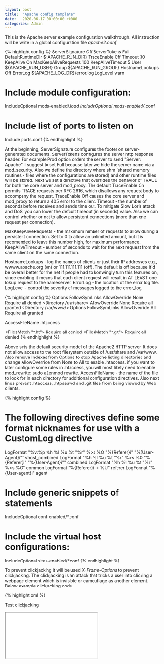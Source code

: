 ```yaml
---
layout: post
title:  "Apache config template"
date:   2020-06-17 00:00:00 +0000
categories: Admin
---
```


This is the Apache server example configuration walkthrough. All instruction will be write in a global configuration file _apache2.conf_.

{% highlight config %}
ServerSignature Off
ServerTokens Full
DefaultRuntimeDir ${APACHE_RUN_DIR}
TraceEnable Off
Timeout 30
KeepAlive On
MaxKeepAliveRequests 100
KeepAliveTimeout 5
User ${APACHE_RUN_USER}
Group ${APACHE_RUN_GROUP}
HostnameLookups Off
ErrorLog ${APACHE_LOG_DIR}/error.log
LogLevel warn

# Include module configuration:
IncludeOptional mods-enabled/*.load
IncludeOptional mods-enabled/*.conf

# Include list of ports to listen on
Include ports.conf
{% endhighlight %}

At the beginning, ServerSignature configures the footer on server-generated documents. ServerTokens configures the server http response header. For example Prod option orders the server to send "Server: Apache". I suggest to set Full because later we hide the server name via a mod_security. Also we define the directory where shm (shared memory routines - files where the configurations are stored) and other runtime files will be stored. Next we set a directive that overrides the behavior of TRACE for both the core server and mod_proxy. The default TraceEnable On permits TRACE requests per RFC 2616, which disallows any request body to accompany the request. TraceEnable Off causes the core server and mod_proxy to return a 405 error to the client. Timeout - the number of seconds before receives and sends time out. To mitigate Slow Loris attack and DoS, you can lower the default timeout (in seconds) value. Also we can control whether or not to allow persistent connections (more than one request per connection). 

MaxKeepAliveRequests - the maximum nimber of requests to allow during a persistent connection. Set to 0 to allow an unlimited amount, but it is recomended to leave this number high, for maximum performance. KeepAliveTimeout - number of seconds to wait for the next request from the same client on the same connection.

HostnameLookups - log the names of clients or just their IP addresses e.g., wwww.apache.org (on) or 111.111.111.111 (off). The default is off because it'd be overall better for the net if people had to konwingly turn this features on, since enabling it means that each client request will result in AT LEAST one lokup request to the nameserver. ErrorLog - the location of the error log file. LogLevel - control the severity of messages logged to the error_log.


{% highlight config %}
<Directory />
    Options FollowSymLinks
    AllowOverride None
    Require all denied
</Directory>
<Directory /usr/share>
	AllowOverride None
	Require all granted
</Directory>
<Directory /var/www/>
	Options FollowSymLinks
	AllowOverride All
	Require all granted
<Directory>

AccessFileName .htaccess

<FilesMatch "^\.ht">
	Require all denied
</FilesMatch>
<FilesMatch "^\.git">
	Require all denied
<FilesMatch>
{% endhighlight %}

Above sets the default security model of the Apache2 HTTP server. It does not allow access to the root filesystem outside of /usr/share and /var/www. Also remove Indexes from Options to stop Apache listing directories and change AllowOverride from None to All to enable .htaccess. if you want to later configure some rules in .htaccess, you will most likely need to enable mod_rewrite: sudo a2enmod rewrite. AccessFileName - the name of the file to look for in each directory for additional configuration directives. Also next lines prevent .htaccess, .htpasswd and .git files from being viewed by Web clients.

{% highlight config %}
# The following directives define some format nicknames for use with a CustomLog directive
LogFormat "%v:%p %h %l %u %t \"%r\" %>s %O \"%{Referer}i\" \"%{User-Agent}i\"" vhost_combined
LogFormat "%h %l %u %t \"%r\" %>s %O \"%{Referer}i\" \"%{User-Agent}i\"" combined
LogFormat "%h %l %u %t \"%r\" %>s %O" common
LogFormat "%{Referer}i -> %U" referer
LogFormat "%{User-agent}i" agent

# Include generic snippets of statements
IncludeOptional conf-enabled/*.conf

# Include the virtual host configurations:
IncludeOptional sites-enabled/*.conf
{% endhighlight %}

To prevent clickjacking it will be used _X-Frame-Options_ to prevent clickjacking. The clickjacking is an attack that tricks a user into clicking a webpage element which is invisible or camouflage as another element. Below example clickjacking code.

{% highlight xml %}
<html>
    <head>
        <title>Test</title>
    </head>
    <body>
        <p>Test clickjacking</p>
        <iframe src="link">

        </iframe>
    </body>
</html>
{% endhighlight %}

To prevent clickjacking we can set X-Frame-Options:
* SAMEORIGIN - allow a page to be displayed in a frame on the same origin
* DENY - prevent a page displaying in a frame or iframe
* ALLOW-FROM uri - allow a page to be displayed only on the specified origin.

{% highlight config %}
Header always set X-Frame-Options "deny"
{% endhighlight %}

{% highlight config %}
LoadModule headers_module /usr/lib/apache2/modules/mod_headers.so
LoadModule cspnonce_module modules/mod_cspnonce.so

<IfModule mod_headers.c>
	Header always set X-Content-Type-Options "nosniff"
	Header always set X-XSS-Protection "1; mode=block"
    Header always set Strict-Transport-Security "max-age=10886400; includeSubDomains; preload"
    
    Header always set Content-Security-Policy " TODO " 
	Header always set X-Content-Security-Policy " TODO " 
	Header set X-WebKit-CSP " TODO " 
</IfModule>
{% endhighlight %}

In above it load mod_headers and mod_cspnonce ([github.com mod_cspnonce](https://github.com/wyattoday/mod_cspnonce)). To prevent MSIE from interpreting files as something else than declared by the content type in the HTTP headers. Also X-XSS-Protection header can prevent some level of XSS attacks. There are following possible ways you can configure this header:
* 0 - XSS filter disabled
* 1 - XSS filter enabled and sanitized the page if attack detected
* 1;mode=block - XSS filter enabled and prevented rendering the page if attack detected.

Strict-Transport-Security - ensures the connection cannot be establish through an insecure HTTP connection. The max-age must be at least eighteen weeks = 10886400 seconds. Content Security Policy (CSP) - is a layer of security that helps to detect and mitigate certain types of attakcs e.g., Cross Site Scripting. CSP informs the browser that the only content it shuld be allowing for your site is content that is loaded from your own domain. When there is inline code then shuld be used CSP_NONCE. Add the CSP_NONCE to the "default-src". Example of using nonce in script:

{% highlight php %}
<?php
     // access the CSP nonce from a script
     $csp_nonce = $_SERVER['CSP_NONCE'];
?>
{% endhighlight %}

{% highlight javascript %}
<script nonce="<?= $_SERVER['CSP_NONCE'] ?>">
    var inline = 1;
</script>
{% endhighlight %}

{% highlight config %}
<IfModule mod_headers.c>
    Header always edit Set-Cookie (.*) "$1; HTTPOnly; Secure"
</IfModule>

RewriteEngine On
RewriteCond %{THE_REQUEST} !HTTP/1.1$
RewriteRule .* - [F]

SetEnvIf Origin "^http(s)?://(.+\.)?(somesite.com)$" origin_is=$0
Header always set Access-Control-Allow-Credentials true
Header always set Access-Control-Allow-Origin %{origin_is}e env=origin_is
{% endhighlight %}

In above code it is set cookie with HttpOnly and Secure flag. Also disalbe HTTP 1.0 protocol which has security weakness related to session hijacking. Then set environment variable Origin Also set timeouts for receiving HTTP request headers and the HTTP request body from a client. If a client fails to send header or body data within the configured time, A _408 REQUEST TIMEOUT_ error is sent by the server. The configuartion _RequestReadTimeout header=10-30,MinRate=300 body=10-30,MinRate=300_ gives the client a maximum of 10 seconds to start sending header data. The client must send header data at a transfer rate of 300 bytes per second and may do it for a maximum of 30 seconds. Additionally, the configuration also gives the client a maximum of 10 seconds to start sending body data. The client must send message body data at a transfer rate of 300 bytes per second and may do it for a maximum of 30 seconds.

The mod_evasive (sudo apt-get install libapache2-mod-evasive) provides evasive action in the vent of an HTTP DDoS attack or brute force attack. It is also designed to be a detection and network management tool:
* DOSHashTableSize - the hash table size defines the number of top-level nodes for each child's hash table. Increasing this number will privde faster performance by devreasing the number of iterations required to get to the record, but consume more memory for table space. You shuld increase this if you have a busy web server. The value you specify will automatically be tiered up to the next prime number in the primes list.
* DOSSiteCountPermalink - this is the threshold for the total number of requests for any object by the same client on the same listener per site interval. Once the threshold for that interval has been exceeded, the IP address of the client will be added to the blocking list.
* DOSPageInterval - the interval for the site count threshold; defaults to 1 second intervals.
* DOSBlockingPeriod - the blocking period is the amount of time (in secodns) that a client will be blocked for if they are added to the blocking list. During this time, all subsequent requests from the client will result in a 403 (FORBIDDEN) and the timer being reset (e.g. another 10 seconds).Since the timer is reset for every subsequent request, it is not necessary to have a long blocking period; in the event of a DoS attack,this timer will keep getting reset.
* DOSSystemCommand - if this value is set, the system command specified will be executed whenever an IP address becomes blacklisted.

{% highlight config %}
DOSHashTableSize 3097
DOSPageCount 2
DOSSiteCount 50
DOSPageInterval 2
DOSSiteInterval 1
DOSBlockingPeriod 60
DOSWhitelist 127.0.0.1
DOSWhitelist 127.0.0.*
{% endhighlight %}

The module mod_security2 - web application firewall [HTTP Request -> ModSecurity -> httpd]. To install sudo apt-get install libapache2-mod-security2. The rule engine divides requests into five phrases:
* REQUEST_HEADERS
* REQUEST_BODY
* RESPONSE_HEADERS
* RESPONSE_BODY
* LOGGING

The logging phase is special in that it will always be executed even if a request has been allowed or denied in one of the previous phases.Also, once the logging phase has started, you cannot perform any disruptive actions as the response has already been sent to the client.

{% highlight config %}
# Turn the filtering engine On or Off (old SecFilterEngine, new SecRuleEngine in security2)
SecRuleEngine On

# The audit engine works independently and  can be turned On of Off on the per-server or on the per-directory basis
SecAuditEngine RelevantOnly

# Turns on processing of HTTP request bodies. This allow us to inspect uploads done via POST requests.
# When this directive is enabled, ModSecurity will buffer the request body in memory and process it before
# giving Apache access to it for the remaining processing.
SecRequestBodyAccess On

# Alter the web server signature sent by Apache
SecServerSignature "My server"

# Deny requests without a host header
SecRule &REQUEST_HEADERS:Host "@eq 0" "phase:1,deny,id:'1'"

# Deny requests without an accept header
SecRule &REQUEST_HEADERS:Accept "@eq 0" "phase:1,deny,id:'2'"

# Deny request that don't use GET, HEAD or POST
SecRule REQUEST_METHOD !^(get|head|post)$ "phase:1,t:lowerCase,deny,id:'3'"

# Default action set, phase:2 - after the request body has been read.
SecDefaultAction "phase:1,deny,log,status:403"
SecDefaultAction "phase:2,deny,log,status:403"

# Block Linux system commans, program names when present in arguments.
SecRule ARGS "(rm|ls|kill|(send)?mail|cat|echo|/bin/|/etc/|/tmp/)" "deny,id:'4'"

# Prevent path traversal (..) attacks
SecRule REQUEST_URI "\.\./" "phase:1,deny,id:'5',t:urlDecode"

# Prevent XSS atacks (HTML/Javascript injection)
SecRule REQUEST_URI "&lt;(.|\n)+&gt;" "phase:1,deny,id:'6'"

# Prevent slow HTTP atacks, the rules identify when the Apache HTTP server triggers 
# a 408 status code and track how many times this happend. The module keeps the data in IP-based persistent sorage
# so it can be correlated across requests. If this event has happened more than 6 times in 40 seconds,
# subsequent requests from that IP address will be dropped for a given period of time, in this case: 5 minutes.
SecRule RESPONSE_STATUS "@streq 408" "phase:5,t:none,nolog,pass,setvar:ip.slow_dos_counter=+1, expirevar:ip.slow_dos_counter=40, id:'7'"
SecRule IP:SLOW_DOS_COUNTER "@gt 6" "phase:1,t:none,log,drop,msg:'Client Connection Dropped due to high number of slow DoS alerts', id:'8'"

# Maximum request body size we will accept for buffering. If you support file uploads 
# then the value given on the first line has to be as large as the largest file 
# you are willing to accept. The second value refers to the size of data, with files excluded. You want to keep that value as low as practical.
SecRequestBodyLimit 13107200
SecRequestBodyNoFilesLimit 131072

# Store up to 128 KB of request body data in memory. When the multipart parser reaches this limit, 
# it will start usting your hard disk for storage. That is slow, but unavoidable.
SecRequestBodyInMemoryLimit 131072

# What do do if the request body size is above our configured limit.
SecRequestBodyLimitAction Reject

# Verify that we've correctly processed the request body. As a rule of thumb, when failing to process a request 
# body you shuld reject the request (when deployed in blocking mode) or log a high-severity alert 
# (when deployed in detection-only mode).
SecRule REQBODY_ERROR "!@eq 0" "id:'9', phase:2,t:none,log,deny,status:400,msg:'Failed to parse request body.',logdata:'%{reqbody_error_msg}',severity:2"

# PCRE Tuning (limit the maximum amount of memory/time spent on trying to match
# some text to a pattern) - we want to avoid a potential RegEx DoS condition
SecPcreMatchLimit 100000
SecPcreMatchLimitRecursion 100000

# Some internal errors will set flags in TX and we will need to look for these. 
# All of these are prefixed with "MSC_". The folowing flags currently exist: 
# MSC_PCRE_LIMITS_EXCEEDED: PCRE match limits were exceeded.
SecRule TX:/^MSC_/ "!@streq 0" "id:'10',phase:2,t:none,deny,msg:'ModSecurity internal error flagged: %{MATCHED_VAR_NAME}'"

# Which response MIME types do you want to inspect? You should adjust the configuration 
# below to catch documents but avoid static files (e.g., images and archives).
SecResponseBodyMimeType text/plain text/html text/xml

# Buffer response bodies of up to 512 KB in length
SecResponseBodyLimit 524288

# What happens when we encounter a response body larger than the configured limit? 
# By default, we process what we have and let the rest through (not break any legitimate pages).
SecResponseBodyLimitAction ProcessPartial

# The location where WAF stores temporary files (for example, when it needs to handle a file 
# upload that is larger than the configured limit).
SecTmpDir /tmp/

# The location where WAF will keep its persistent data.
SecDataDir /tmp/

# Log the transactions that are marked by a rule, as well as those that trigger a server error (exclude 404).
SecAuditLogRelevantStatus "^(?:5|4(?!04))"
SecAuditLogParts ABDEFHIJZ

# Log everything we know about transaction.
SecAuditLogType Serial

# Use a single file for logging. This is much easier to look at, but assumes 
# that you will use the audit log only ocassionally
SecAuditLog /var/log/apache2/modsec_audit.log

# Use the most commonly used application/x-www-form-urlencoded parameter separator.
SecArgumentSeparator &

# Settle on version 0 (zero) cookies, as that is what most applications use. 
# Using an incorrect cookie version may open your installation to evasion attacks.
SecCookieFormat 0

# Specify your Unicode Code Point. This mapping is used by the t:urlDecodeUni transformattion 
# function to properly map encoded data to your language.
SecUnicodeMapFile /etc/modsecurity/unicode.mapping

# This increases performance by cleaning out stale collection (block) entries.
SecUnicodeCodePage 20127
SecCollectionTimeout 600

# Rate limit requests to the server, if 50 requests in short period of a time, then pause for 50000ms.
SecAction initcol:ip=%{REMOTE_ADDR},pass,nolog,id:11
SecRule IP:IP_ADDR_COUNTER "@gt 50" "phase:2,pause:50000,deny,id:12,log,msg:'RATELIMITED BOT',status:429,setenv:RATELIMITED"
SecAction "phase:2,pass,setvar:ip.ip_addr_counter=+1,nolog,id:13"
SecAction "phase:5,deprecatevar:ip.ip_addr_counter=1/1,pass,nolog,id:14"
Header always set Retry-After "50" env=RATELIMITED
{% endhighlight %}

There is also the mod_qos (sudo apt-get install libapache2-mod-qos), which is needed when you are exposed directly to a user connection. Mitigate slow HTTP DoS attacks. The below configuration settings track up to 100,000 connections and limit requests to a maximum of 256 connections. In addition, the configuration limits each IP address to a maximum if 50 connections and disables HTTP KeepAlive when 180 connections are used (70% of the connections in this case). Finally, the configuration requires a minimum of 150 byte per second per connection and limits the connection to 1200 bytes per second when MaxClients is reached.

{% highlight config %}
QS_ClientEntries 100000
QS_SrvMaxConnPerIP 50
MaxClients 256
QS_SrvMaxConnClose 180
QS_SrvMinDataRate 150 1200
{% endhighlight %}
